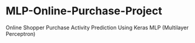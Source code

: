 # MLP-Online-Purchase-Project
Online Shopper Purchase Activity Prediction Using Keras MLP (Multilayer Perceptron)
